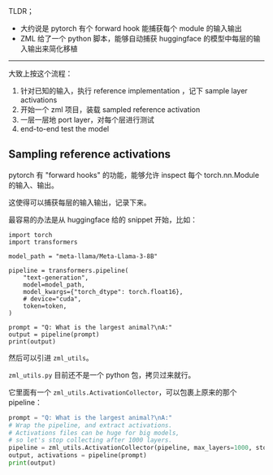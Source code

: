 TLDR；

- 大约说是 pytorch 有个 forward hook 能捕获每个 module 的输入输出
- ZML 给了一个 python 脚本，能够自动捕获 huggingface 的模型中每层的输入输出来简化移植

---

大致上按这个流程：

1. 针对已知的输入，执行 reference implementation ，记下 sample layer activations
2. 开始一个 zml 项目，装载 sampled reference activation
3. 一层一层地 port layer，对每个层进行测试
4. end-to-end test the model
## Sampling reference activations

pytorch 有 "forward hooks" 的功能，能够允许 inspect 每个 torch.nn.Module 的输入、输出。

这使得可以捕获每层的输入输出，记录下来。

最容易的办法是从 huggingface 给的 snippet 开始，比如：

```
import torch
import transformers

model_path = "meta-llama/Meta-Llama-3-8B"

pipeline = transformers.pipeline(
    "text-generation",
    model=model_path,
    model_kwargs={"torch_dtype": torch.float16},
    # device="cuda",
    token=token,
)

prompt = "Q: What is the largest animal?\nA:"
output = pipeline(prompt)
print(output)
```

然后可以引进 `zml_utils`。

`zml_utils.py` 目前还不是一个 python 包，拷贝过来就行。

它里面有一个 `zml_utils.ActivationCollector`，可以包裹上原来的那个 pipeline：

```python
prompt = "Q: What is the largest animal?\nA:"
# Wrap the pipeline, and extract activations.
# Activations files can be huge for big models,
# so let's stop collecting after 1000 layers.
pipeline = zml_utils.ActivationCollector(pipeline, max_layers=1000, stop_after_first_step=True)
output, activations = pipeline(prompt)
print(output)
```
